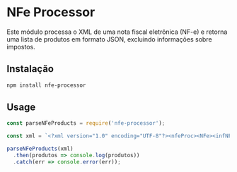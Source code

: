 # NFe Processor

Este módulo processa o XML de uma nota fiscal eletrônica (NF-e) e retorna uma lista de produtos em formato JSON, excluindo informações sobre impostos.

## Instalação

```bash
npm install nfe-processor
```

## Usage
```javascript
const parseNFeProducts = require('nfe-processor');

const xml = `<?xml version="1.0" encoding="UTF-8"?><nfeProc><NFe><infNFe><det><prod><cProd>12345</cProd><xProd>Produto 1</xProd><qCom>10</qCom><uCom>un</uCom><vUnCom>100.00</vUnCom><vProd>1000.00</vProd></prod></det><det><prod><cProd>67890</cProd><xProd>Produto 2</xProd><qCom>5</qCom><uCom>un</uCom><vUnCom>200.00</vUnCom><vProd>1000.00</vProd></prod></det></infNFe></NFe></nfeProc>`;

parseNFeProducts(xml)
  .then(produtos => console.log(produtos))
  .catch(err => console.error(err));
```